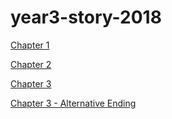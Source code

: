 # year3-story-2018

[Chapter 1](https://gabby202.github.io/year3-story-2018/chapter1)


[Chapter 2](https://gabby202.github.io/year3-story-2018/chapter2)


[Chapter 3](https://gabby202.github.io/year3-story-2018/chapter3)


[Chapter 3 - Alternative Ending](https://gabby202.github.io/year3-story-2018/chapter3_alt)
